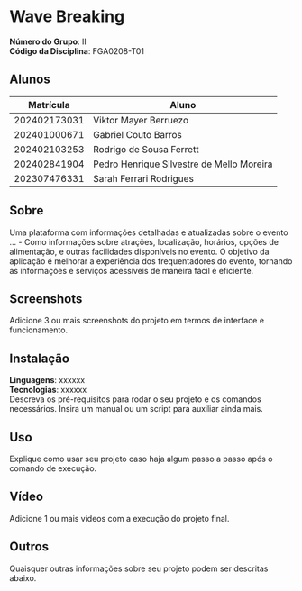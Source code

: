 # Wave Breaking<br>

**Número do Grupo**: II<br>
**Código da Disciplina**: FGA0208-T01<br>

## Alunos
|Matrícula | Aluno |
| -- | -- |
| 202402173031  |  Viktor Mayer Berruezo |
| 202401000671  |  Gabriel Couto Barros  |
| 202402103253  |  Rodrigo de Sousa Ferrett  |
| 202402841904  |  Pedro Henrique Silvestre de Mello Moreira |
| 202307476331  |  Sarah Ferrari Rodrigues |


## Sobre 
Uma plataforma com informações detalhadas e atualizadas sobre o evento ... - Como informações sobre atrações, localização, horários, opções de alimentação, e outras facilidades disponíveis no evento.
O objetivo da aplicação é melhorar a experiência dos frequentadores do evento, tornando as informações e serviços acessíveis de maneira fácil e eficiente.

## Screenshots
Adicione 3 ou mais screenshots do projeto em termos de interface e funcionamento.

## Instalação 
**Linguagens**: xxxxxx<br>
**Tecnologias**: xxxxxx<br>
Descreva os pré-requisitos para rodar o seu projeto e os comandos necessários.
Insira um manual ou um script para auxiliar ainda mais.

## Uso 
Explique como usar seu projeto caso haja algum passo a passo após o comando de execução.

## Vídeo
Adicione 1 ou mais vídeos com a execução do projeto final.

## Outros 
Quaisquer outras informações sobre seu projeto podem ser descritas abaixo.

